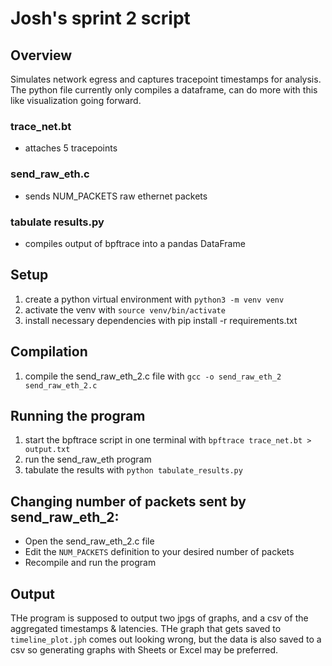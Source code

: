 # Josh's sprint 2 script
## Overview
Simulates network egress and captures tracepoint timestamps for analysis.
The python file currently only compiles a dataframe, can do more with this like visualization going forward.

### trace_net.bt 
* attaches 5 tracepoints
### send_raw_eth.c
* sends NUM_PACKETS raw ethernet packets 
### tabulate results.py
* compiles output of bpftrace into a pandas DataFrame

## Setup 
1. create a python virtual environment with ```python3 -m venv venv```
2. activate the venv with ```source venv/bin/activate```
3. install necessary dependencies with pip install -r requirements.txt

## Compilation
1. compile the send_raw_eth_2.c file with ```gcc -o send_raw_eth_2 send_raw_eth_2.c```

## Running the program
1. start the bpftrace script in one terminal with ```bpftrace trace_net.bt > output.txt```
2. run the send_raw_eth program
3. tabulate the results with ```python tabulate_results.py```

## Changing number of packets sent by send_raw_eth_2:
* Open the send_raw_eth_2.c file
* Edit the ```NUM_PACKETS``` definition to your desired number of packets
* Recompile and run the program

## Output
THe program is supposed to output two jpgs of graphs, and a csv of the aggregated timestamps & latencies. THe graph that gets saved to
```timeline_plot.jph``` comes out looking wrong, but the data is also saved to a csv so generating graphs with Sheets or Excel may be preferred.

